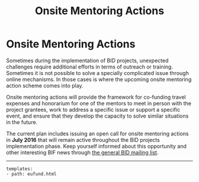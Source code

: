 ﻿---
title: Onsite Mentoring Actions
description:  Description.
category: Community
subCategory: Onsite Mentoring Actions
image: /images/Mentoring_Actions.jpg
imageTitle: A. Heughebaert, D. Escobar, D. Vélez and D. Amariles during a GBIF event. Picture by O. Banki.
---
# Onsite Mentoring Actions

Sometimes during the implementation of BID projects, unexpected challenges require additional efforts in terms of outreach or training. Sometimes it is not possible to solve a specially complicated issue through online mechanisms. In those cases is where the upcoming onsite mentoring action scheme comes into play. 

Onsite mentoring actions will provide the framework for co-funding travel expenses and honorarium for one of the mentors to meet in person with the project grantees, work to address a specific issue or support a specific event, and ensure that they develop the capacity to solve similar situations in the future. 

The current plan includes issuing an open call for onsite mentoring actions in **July 2016** that will remain active throughout the BID projects implementation phase. Keep yourself informed about this opportunity and other interesting BIF news through [the general BID mailing list](/about/contact/).

-----------

```styledYaml
templates:
- path: eufund.html
```